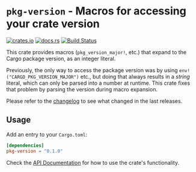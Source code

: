 # `pkg-version` - Macros for accessing your crate version

[![crates.io](https://img.shields.io/crates/v/pkg-version.svg)](https://crates.io/crates/pkg-version)
[![docs.rs](https://docs.rs/pkg-version/badge.svg)](https://docs.rs/pkg-version/)
[![Build Status](https://travis-ci.org/jonas-schievink/pkg-version.svg?branch=master)](https://travis-ci.org/jonas-schievink/pkg-version)

This crate provides macros (`pkg_version_major!`, etc.) that expand to the Cargo
package version, as an integer literal.

Previously, the only way to access the package version was by using
`env!("CARGO_PKG_VERSION_MAJOR")` etc., but doing that always results in a
*string* literal, which can only be parsed into a number at runtime. This crate
fixes that problem by parsing the version during macro expansion.

Please refer to the [changelog](CHANGELOG.md) to see what changed in the last
releases.

## Usage

Add an entry to your `Cargo.toml`:

```toml
[dependencies]
pkg-version = "0.1.0"
```

Check the [API Documentation](https://docs.rs/pkg-version/) for how to use the
crate's functionality.
